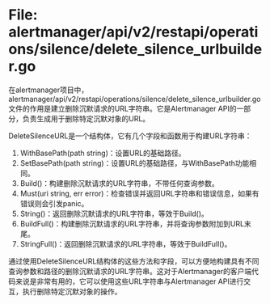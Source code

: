 # File: alertmanager/api/v2/restapi/operations/silence/delete_silence_urlbuilder.go

在alertmanager项目中，alertmanager/api/v2/restapi/operations/silence/delete_silence_urlbuilder.go文件的作用是建立删除沉默请求的URL字符串。它是Alertmanager API的一部分，负责生成用于删除特定沉默对象的URL。

DeleteSilenceURL是一个结构体，它有几个字段和函数用于构建URL字符串：
1. WithBasePath(path string)：设置URL的基础路径。
2. SetBasePath(path string)：设置URL的基础路径，与WithBasePath功能相同。
3. Build()：构建删除沉默请求的URL字符串，不带任何查询参数。
4. Must(uri string, err error)：检查错误并返回URL字符串和错误信息，如果有错误则会引发panic。
5. String()：返回删除沉默请求的URL字符串，等效于Build()。
6. BuildFull()：构建删除沉默请求的URL字符串，并将查询参数附加到URL末尾。
7. StringFull()：返回删除沉默请求的URL字符串，等效于BuildFull()。

通过使用DeleteSilenceURL结构体的这些方法和字段，可以方便地构建具有不同查询参数和路径的删除沉默请求的URL字符串。这对于Alertmanager的客户端代码来说是非常有用的，它可以使用这些URL字符串与Alertmanager API进行交互，执行删除特定沉默对象的操作。

